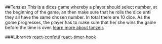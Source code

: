 ##Tenzies
This is a dices game whereby a player should select number, at the beginning  of the game, an then make sure that he rolls the dice until they all have the same chosen number. In total there are 10 dice.
As the gome progresses, the player has to make sure that he/ she wins the game before the time is over.
[learn more about tanzeis](https://www.youtube.com/watch?v=y47dAW89IAo)

###Libraries
[react-confetti](https://www.youtube.com/watch?v=y47dAW89IAo)
[react-timer-hook](https://www.npmjs.com/package/react-timer-hook)
